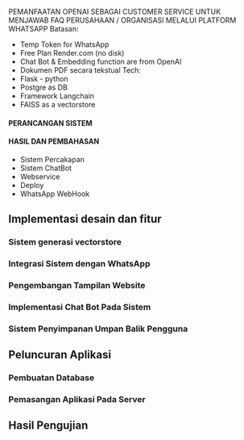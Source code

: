 PEMANFAATAN OPENAI SEBAGAI CUSTOMER SERVICE UNTUK MENJAWAB FAQ PERUSAHAAN / ORGANISASI MELALUI PLATFORM WHATSAPP
Batasan:
- Temp Token for WhatsApp
- Free Plan Render.com (no disk)
- Chat Bot & Embedding function are from OpenAI
- Dokumen PDF secara tekstual
Tech:
- Flask - python
- Postgre as DB
- Framework Langchain 
- FAISS as a vectorstore
#### PERANCANGAN SISTEM

#### HASIL DAN PEMBAHASAN
- Sistem Percakapan
- Sistem ChatBot
- Webservice
- Deploy
- WhatsApp WebHook

## Implementasi desain dan fitur
### Sistem generasi vectorstore
### Integrasi Sistem dengan WhatsApp
### Pengembangan Tampilan Website
### Implementasi Chat Bot Pada Sistem
### Sistem Penyimpanan Umpan Balik Pengguna
## Peluncuran Aplikasi
### Pembuatan Database
### Pemasangan Aplikasi Pada Server
## Hasil Pengujian
